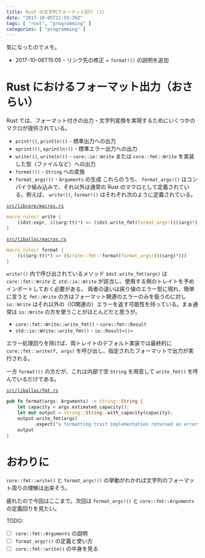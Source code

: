 ```yaml
---
title: Rust の文字列フォーマット回り (1)
date: "2017-10-05T11:55:39Z"
tags: [ "rust", "programming" ]
categories: [ "programming" ]
---
```


気になったのでメモ。

<!-- more -->

* 2017-10-06T15:05 - リンク先の修正 + `format!()` の説明を追加

# Rust におけるフォーマット出力（おさらい）
Rust では、フォーマット付きの出力・文字列変換を実現するためにいくつかのマクロが提供されている。
* `print!()`, `println!()` - 標準出力への出力
* `eprint!()`, `eprintln!()` - 標準エラー出力への出力
* `write!()`, `writeln!()` - `core::io::Write` または `core::fmt::Write` を実装した型（ファイルなど）への出力
* `format!()` - `String` への変換
* `format_args!()` - `Arguments` の生成
これらのうち、 `format_args!()` はコンパイラ組み込みで、それ以外は通常の Rust のマクロとして定義されている。例えば、 `write!()`, `format!()` はそれぞれ次のように定義されている。

[`src/libcore/macros.rs`](https://github.com/rust-lang/rust/blob/1.20.0/src/libcore/macros.rs#L407)
```rust
macro_rules! write {
    ($dst:expr, $($arg:tt)*) => ($dst.write_fmt(format_args!($($arg)*)))
}
```

[`src/liballoc/macros.rs`](https://github.com/rust-lang/rust/blob/1.20.0/src/liballoc/macros.rs#L90)
```rust
macro_rules! format {
    ($($arg:tt)*) => ($crate::fmt::format(format_args!($($arg)*)))
}
```

`write!()` 内で呼び出されているメソッド `$dst.write_fmt(args)` は `core::fmt::Write` と `std::io::Write` が該当し、使用する側のトレイトを予めインポートしておく必要がある。
両者の違いは戻り値のエラー型に現れ、簡単に言うと `fmt::Write` の方はフォーマット関連のエラーのみを扱うのに対し `io::Write` はそれ以外の（IO関連の）エラーを返す可能性を持っている。まぁ通常は `io::Write` の方を使うことがほとんどだと思うが。

* `core::fmt::Write::write_fmt()` - `core::fmt::Result`
* `std::io::Write::write_fmt()` - `io::Result<()>`

エラー処理回りを除けば、両トレイトのデフォルト実装では最終的に `core::fmt::write(f, args)` を呼び出し、指定されたフォーマットで出力が実行される。

一方 `format!()` の方だが、これは内部で空 `String` を用意して `write_fmt()` を呼んでいるだけである。

[`src/liballoc/fmt.rs`](https://github.com/rust-lang/rust/blob/1.20.0/src/liballoc/fmt.rs#L527)
```rust
pub fn format(args: Arguments) -> string::String {
    let capacity = args.estimated_capacity();
    let mut output = string::String::with_capacity(capacity);
    output.write_fmt(args)
          .expect("a formatting trait implementation returned an error");
    output
}
```

# おわりに
`core::fmt::write()` と `format_args!()` の挙動がわかれば文字列のフォーマット周りの理解は出来そう。

疲れたので今回はここまで。次回は `format_args!()` と `core::fmt::Arguments` の定義回りを見たい。

TODO:
- [ ] `core::fmt::Arguments` の説明
- [ ] `format_args!()` の定義と使い方
- [ ] `core::fmt::write()` の中身を見る
